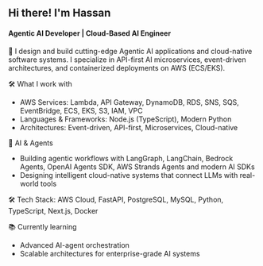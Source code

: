 ## Hi there! I'm Hassan
#### Agentic AI Developer | Cloud-Based AI Engineer

🚀 I design and build cutting-edge Agentic AI applications and cloud-native software systems.
I specialize in API-first AI microservices, event-driven architectures, and containerized deployments on AWS (ECS/EKS).

🛠️ What I work with

- AWS Services: Lambda, API Gateway, DynamoDB, RDS, SNS, SQS, EventBridge, ECS, EKS, S3, IAM, VPC
- Languages & Frameworks: Node.js (TypeScript), Modern Python
- Architectures: Event-driven, API-first, Microservices, Cloud-native

🤖 AI & Agents

- Building agentic workflows with LangGraph, LangChain, Bedrock Agents, OpenAI Agents SDK, AWS Strands Agents and modern AI SDKs
- Designing intelligent cloud-native systems that connect LLMs with real-world tools

🛠 Tech Stack: AWS Cloud, FastAPI, PostgreSQL, MySQL, Python, TypeScript, Next.js, Docker

📚 Currently learning

- Advanced AI-agent orchestration
- Scalable architectures for enterprise-grade AI systems

<!--
**buildagentswithhassan/buildagentswithhassan** is a ✨ _special_ ✨ repository because its `README.md` (this file) appears on your GitHub profile.

Here are some ideas to get you started:

- 🔭 I’m currently working on ...
- 🌱 I’m currently learning ...
- 👯 I’m looking to collaborate on ...
- 🤔 I’m looking for help with ...
- 💬 Ask me about ...
- 📫 How to reach me: ...
- 😄 Pronouns: ...
- ⚡ Fun fact: ...
-->
